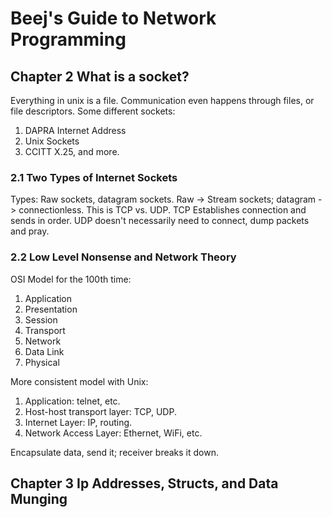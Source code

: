 # Beej's Guide to Network Programming

## Chapter 2 What is a socket?

Everything in unix is a file. Communication even happens through files, or
file descriptors. Some different sockets:

1. DAPRA Internet Address
1. Unix Sockets
1. CCITT X.25, and more.

### 2.1 Two Types of Internet Sockets

Types: Raw sockets, datagram sockets. Raw -> Stream sockets; datagram -> 
connectionless. This is TCP vs. UDP. TCP Establishes connection and sends in
order. UDP doesn't necessarily need to connect, dump packets and pray.

### 2.2 Low Level Nonsense and Network Theory

OSI Model for the 100th time:
1. Application
1. Presentation
1. Session
1. Transport
1. Network
1. Data Link
1. Physical

More consistent model with Unix:
1. Application: telnet, etc.
1. Host-host transport layer: TCP, UDP.
1. Internet Layer: IP, routing.
1. Network Access Layer: Ethernet, WiFi, etc.

Encapsulate data, send it; receiver breaks it down. 

## Chapter 3 Ip Addresses, Structs, and Data Munging
